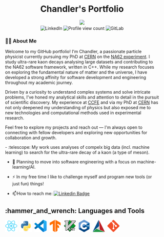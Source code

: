<div id="header" align="center">
  <h1>Chandler's Portfolio</h1>
</div>
<div align="center">
  <img src="https://media.giphy.com/media/l0Iy1R9uttEN2KCXe/giphy.gif" height="200"/>

  <div align="center">
    <img src="https://img.shields.io/badge/LinkedIn-0077B5?style=for-the-badge&logo=linkedin&logoColor=white" alt="LinkedIn"/>
    <img src="https://komarev.com/ghpvc/?username=ChandlerKenworthy&style=flat-square&color=blue" alt="Profile view count"/>
    <img src="https://img.shields.io/badge/GitLab-330F63?style=for-the-badge&logo=gitlab&logoColor=white" alt="GitLab" />
  </div>
</div>

### :man_technologist: About Me
Welcome to my GitHub portfolio! I'm Chandler, a passionate particle physicist currently pursuing my PhD at <a href="https://home.cern">CERN</a> on the <a href="https://na62.web.cern.ch">NA62 experiment</a>. I study ultra-rare kaon decays analysing large datasets and contributing to the NA62 software framework, written in C++. While my research focuses on exploring the fundamental nature of matter and the universe, I have developed a strong affinity for software development and engineering throughout my academic journey.

Driven by a curiosity to understand complex systems and solve intricate problems, I've honed my analytical skills and attention to detail in the pursuit of scientific discovery. My experience at <a href="https://ccfe.ukaea.uk">CCFE</a> and via my PhD at <a href="https://home.cern">CERN</a> has not only deepened my understanding of physics but also exposed me to new technologies and computational methods used in experimental research.

Feel free to explore my projects and reach out — I'm always open to connecting with fellow developers and exploring new opportunities for collaboration and growth.
</div>
<div align="left">
  - :telescope: My work uses analyses of compelx big data (incl. machine learning) to search for the ultra-rare decay of a kaon (a type of meson). 

  - :seedling: Planning to move into software engineering with a focus on machine-learning/AI.
  
  - :zap: In my free time I like to challenge myself and program new tools (or just fun) things!
  
  - :mailbox:How to reach me: [![Linkedin Badge](https://img.shields.io/badge/LinkedIn-blue?style=for-the-badge&logo=linkedin&logoColor=white)](https://www.linkedin.com/in/chandler-kenworthy/)
</div>
<div align="left">
  <h2>:hammer_and_wrench: Languages and Tools</h2>
  <img src="https://github.com/devicons/devicon/blob/master/icons/react/react-original.svg" title="React" alt="React" width="40" height="40"/>&nbsp;
  <img src="https://github.com/devicons/devicon/blob/master/icons/python/python-original.svg" title="Python" alt="Python" width="40" height="40"/>&nbsp;
  <img src="https://github.com/devicons/devicon/blob/master/icons/vscode/vscode-original.svg" title="VSCode" alt="VSCode" width="40" height="40"/>&nbsp;
  <img src="https://github.com/devicons/devicon/blob/master/icons/tensorflow/tensorflow-original.svg" title="TensorFlow" alt="TensorFlow" width="40" height="40"/>&nbsp;
  <img src="https://github.com/devicons/devicon/blob/master/icons/vim/vim-original.svg" title="Vim" alt="Vim" width="40" height="40"/>&nbsp;
  <img src="https://github.com/devicons/devicon/blob/master/icons/cplusplus/cplusplus-original.svg" title="C++" alt="CPlusPlus" width="40" height="40"/>&nbsp;
  <img src="https://github.com/devicons/devicon/blob/master/icons/cmake/cmake-original.svg" title="CMake" alt="CMake" width="40" height="40"/>&nbsp;
  <img src="https://github.com/devicons/devicon/blob/master/icons/git/git-original.svg" title="Git" alt="Git" width="40" height="40"/>&nbsp;
</div>
